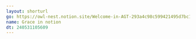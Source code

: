 ```yaml
---
layout: shorturl
go: https://owl-nest.notion.site/Welcome-in-AGT-293a4c98c599421495d7bc1a9dd0c5b9
name: Grace in notion
dt: 240531105609
---
```

